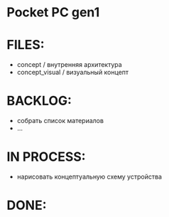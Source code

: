 # Pocket PC gen1
# FILES:
- concept / внутренняя архитектура
- concept_visual / визуальный концепт

# BACKLOG:
- собрать список материалов
- ...
# IN PROCESS:
- нарисовать концептуальную схему устройства
# DONE:
